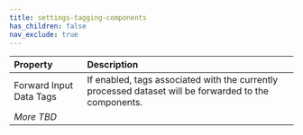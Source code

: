 ```yaml
---
title: settings-tagging-components
has_children: false
nav_exclude: true
---
```



| Property       | Description          |
|:-------------|:------------------|
| Forward Input Data Tags     | If enabled, tags associated with the currently processed dataset will be forwarded to the components. |
| *More TBD*     |  |